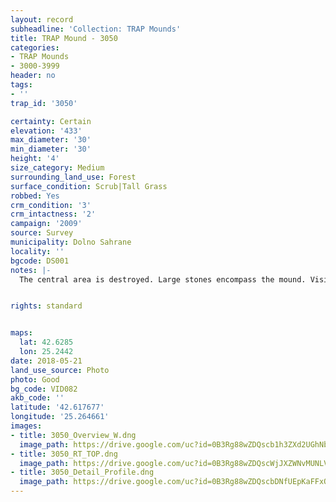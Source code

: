 ```yaml
---
layout: record
subheadline: 'Collection: TRAP Mounds'
title: TRAP Mound - 3050
categories:
- TRAP Mounds
- 3000-3999
header: no
tags:
- ''
trap_id: '3050'

certainty: Certain
elevation: '433'
max_diameter: '30'
min_diameter: '30'
height: '4'
size_category: Medium
surrounding_land_use: Forest
surface_condition: Scrub|Tall Grass
robbed: Yes
crm_condition: '3'
crm_intactness: '2'
campaign: '2009'
source: Survey
municipality: Dolno Sahrane
locality: ''
bgcode: DS001
notes: |-
  The central area is destroyed. Large stones encompass the mound. Visible soil structure in profile.


rights: standard


maps:
  lat: 42.6285
  lon: 25.2442
date: 2018-05-21
land_use_source: Photo
photo: Good
bg_code: VID082
akb_code: ''
latitude: '42.617677'
longitude: '25.264661'
images:
- title: 3050_Overview_W.dng
  image_path: https://drive.google.com/uc?id=0B3Rg88wZDQscb1h3ZXd2UGhNb2s
- title: 3050_RT_TOP.dng
  image_path: https://drive.google.com/uc?id=0B3Rg88wZDQscWjJXZWNvMUNLVWs
- title: 3050_Detail_Profile.dng
  image_path: https://drive.google.com/uc?id=0B3Rg88wZDQscbDNfUEpKaFFxOGs
---
```

